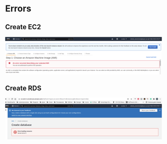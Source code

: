 # Errors
## Create EC2
![Create EC2](https://github.com/smart5678/devops_internship_aws/blob/main/%D0%A1%D0%BD%D0%B8%D0%BC%D0%BE%D0%BA%20%D1%8D%D0%BA%D1%80%D0%B0%D0%BD%D0%B0%20%D0%BE%D1%82%202022-03-13%2021-26-36.png)

## Create RDS
![Create RDS](https://github.com/smart5678/devops_internship_aws/blob/main/%D0%A1%D0%BD%D0%B8%D0%BC%D0%BE%D0%BA%20%D1%8D%D0%BA%D1%80%D0%B0%D0%BD%D0%B0%20%D0%BE%D1%82%202022-03-13%2021-27-28.png)
